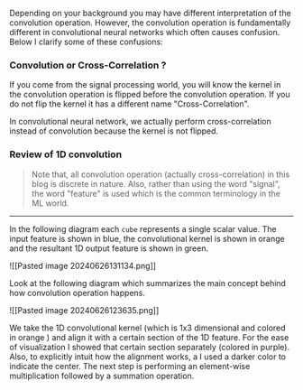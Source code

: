 Depending on your background you may have different interpretation of the convolution operation. However, the convolution operation is fundamentally different in convolutional neural networks which often causes confusion. Below I clarify some of these confusions:

### Convolution or Cross-Correlation ?

If you come from the signal processing world, you will know the kernel in the convolution operation is flipped before the convolution operation. If you do not flip the kernel it has a different name "Cross-Correlation". 

In convolutional neural network, we actually perform cross-correlation instead of convolution because the kernel is not flipped.

### Review of 1D convolution

>Note that, all convolution operation (actually cross-correlation) in this blog is discrete in nature. Also, rather than using the word "signal", the word "feature" is used which is the common terminology in the ML world.

-------------

In the following diagram each `cube` represents a single scalar value.  The input feature is shown in blue, the convolutional kernel is shown in orange and the resultant 1D output feature is shown in green.

![[Pasted image 20240626131134.png]]

Look at the following diagram which summarizes the main concept behind how convolution operation happens.

![[Pasted image 20240626123635.png]]

We take the 1D convolutional kernel (which is 1x3 dimensional and colored in orange ) and align it with a certain section of the 1D feature. For the ease of visualization I showed that certain section separately (colored in purple). Also, to explicitly intuit how the alignment works, a I used a darker color to indicate the center. The next step is performing an element-wise multiplication followed by a summation operation.







